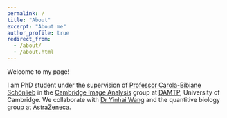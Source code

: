 ```yaml
---
permalink: /
title: "About"
excerpt: "About me"
author_profile: true
redirect_from: 
  - /about/
  - /about.html
---
```


Welcome to my page! 

I am PhD student under the supervision of [Professor Carola-Bibiane Schönlieb](https://www.damtp.cam.ac.uk/user/cbs31/Home.html) in the [Cambridge Image Analysis](http://www.damtp.cam.ac.uk/research/cia/) group at [DAMTP](https://www.damtp.cam.ac.uk/), University of Cambridge. We collaborate with [Dr Yinhai Wang](https://scholar.google.com/citations?user=WNY0TscAAAAJ&hl=en) and the quantitive biology group at [AstraZeneca](https://www.astrazeneca.co.uk/). 
